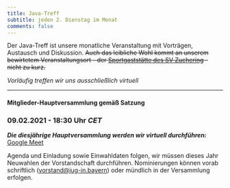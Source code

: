 ```yaml
---
title: Java-Treff
subtitle: jeden 2. Dienstag im Monat
comments: false
---
```


Der Java-Treff ist unsere monatliche Veranstaltung mit Vorträgen, Austausch und Diskussion.
~~Auch das leibliche Wohl kommt an unserem bewirtetem Veranstaltungsort - der [Sportgaststätte des SV Zuchering](https://goo.gl/maps/WdFPbCwjdqWQr5eUA) - nicht zu kurz.~~

_Vorläufig treffen wir uns ausschließlich virtuell_

---

#### Mitglieder-Hauptversammlung gemäß Satzung
### 09.02.2021 - 18:30 Uhr *CET*

***Die diesjährige Hauptversammlung werden wir virtuell durchführen:*** [Google Meet](https://meet.google.com/get-jzpw-qxm)

Agenda und Einladung sowie Einwahldaten folgen, wir müssen dieses Jahr Neuwahlen der Vorstandschaft durchführen.
Nominierungen können vorab schriftlich (vorstand@jug-in.bayern) oder mündlich in der Versammlung erfolgen.
